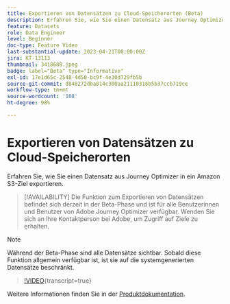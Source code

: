 ```yaml
---
title: Exportieren von Datensätzen zu Cloud-Speicherorten (Beta)
description: Erfahren Sie, wie Sie einen Datensatz aus Journey Optimizer in ein Amazon S3-Ziel exportieren.
feature: Datasets
role: Data Engineer
level: Beginner
doc-type: Feature Video
last-substantial-update: 2023-04-21T00:00:00Z
jira: KT-13113
thumbnail: 3418688.jpeg
badge: label="Beta" type="Informative"
exl-id: 17e1d65c-2548-4d50-bc9f-4e30d729fb5b
source-git-commit: d848272dba814c300aa21110316b5b37ccb719ce
workflow-type: tm+mt
source-wordcount: '108'
ht-degree: 98%

---
```


# Exportieren von Datensätzen zu Cloud-Speicherorten

Erfahren Sie, wie Sie einen Datensatz aus Journey Optimizer in ein Amazon S3-Ziel exportieren.

>[!AVAILABILITY]
>Die Funktion zum Exportieren von Datensätzen befindet sich derzeit in der Beta-Phase und ist für alle Benutzerinnen und Benutzer von Adobe Journey Optimizer verfügbar. Wenden Sie sich an Ihre Kontaktperson bei Adobe, um Zugriff auf Ziele zu erhalten.

>[!NOTE]
>Während der Beta-Phase sind alle Datensätze sichtbar. Sobald diese Funktion allgemein verfügbar ist, ist sie auf die systemgenerierten Datensätze beschränkt.

>[!VIDEO](https://video.tv.adobe.com/v/3418688/?quality=12&learn=on){transcript=true}

Weitere Informationen finden Sie in der [Produktdokumentation](https://experienceleague.adobe.com/docs/journey-optimizer/using/data-management/datasets/export-datasets.html?lang=de).
